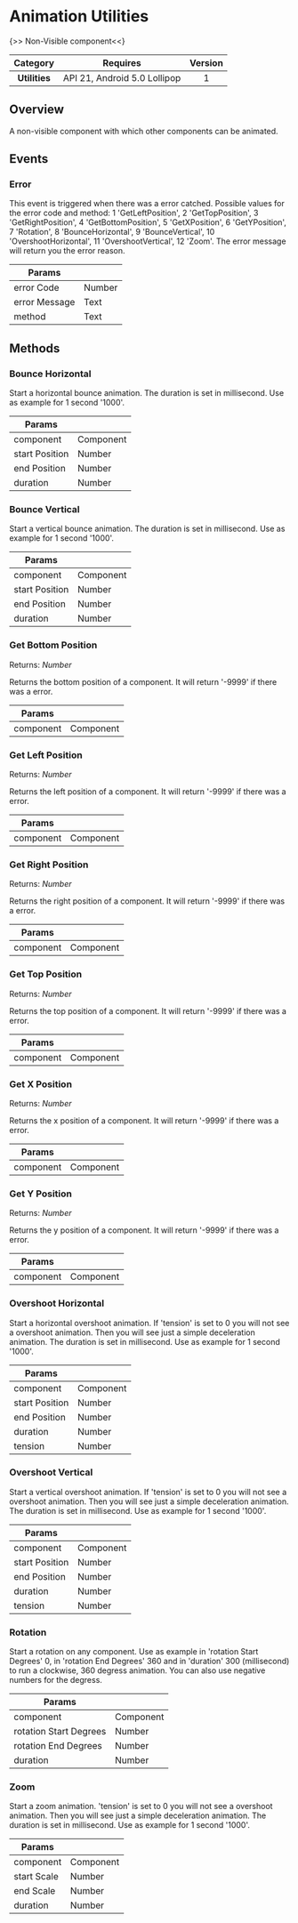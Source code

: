 # Animation Utilities

{>> Non-Visible component<<}

| Category | Requires | Version |
|:--------:|:-------:|:--------:|
|**Utilities**|<span class="chip chip-any">API 21, Android 5.0 Lollipop</span>|<span class="chip chip-number">1</span>|

## Overview

A non-visible component with which other components can be animated.

## Events

### Error

This event is triggered when there was a error catched. Possible values for the error code and method: 1 'GetLeftPosition', 2 'GetTopPosition', 3 'GetRightPosition', 4 'GetBottomPosition', 5 'GetXPosition', 6 'GetYPosition', 7 'Rotation', 8 'BounceHorizontal', 9 'BounceVertical', 10 'OvershootHorizontal', 11 'OvershootVertical', 12 'Zoom'. The error message will return you the error reason.

<div class="block" ai2-block="event" not-rendered="true" value="%7B%22componentName%22:%20%22Animation%20Utilities%22,%20%22name%22:%20%22Error%22,%20%22param%22:%20%5B%22error%20Code%22,%20%22error%20Message%22,%20%22method%22%5D%7D"></div>

| Params | []() |
|--------|------|
|error Code|<span class="chip chip-number">Number</span>|
|error Message|<span class="chip chip-text">Text</span>|
|method|<span class="chip chip-text">Text</span>|

## Methods

### Bounce Horizontal

Start a horizontal bounce animation. The duration is set in millisecond. Use as example for 1 second '1000'.

<div class="block" ai2-block="method" not-rendered="true" value="%7B%22componentName%22:%20%22Animation%20Utilities%22,%20%22name%22:%20%22Bounce%20Horizontal%22,%20%22output%22:%20false,%20%22param%22:%20%5B%22component%22,%20%22start%20Position%22,%20%22end%20Position%22,%20%22duration%22%5D%7D"></div>

| Params | []() |
|--------|------|
|component|<span class="chip chip-component">Component</span>|
|start Position|<span class="chip chip-number">Number</span>|
|end Position|<span class="chip chip-number">Number</span>|
|duration|<span class="chip chip-number">Number</span>|

### Bounce Vertical

Start a vertical bounce animation. The duration is set in millisecond. Use as example for 1 second '1000'.

<div class="block" ai2-block="method" not-rendered="true" value="%7B%22componentName%22:%20%22Animation%20Utilities%22,%20%22name%22:%20%22Bounce%20Vertical%22,%20%22output%22:%20false,%20%22param%22:%20%5B%22component%22,%20%22start%20Position%22,%20%22end%20Position%22,%20%22duration%22%5D%7D"></div>

| Params | []() |
|--------|------|
|component|<span class="chip chip-component">Component</span>|
|start Position|<span class="chip chip-number">Number</span>|
|end Position|<span class="chip chip-number">Number</span>|
|duration|<span class="chip chip-number">Number</span>|

### Get Bottom Position

<span class="chip chip-number">Returns: <i>Number</i></span>

Returns the bottom position of a component. It will return '-9999' if there was a error.

<div class="block" ai2-block="method" not-rendered="true" value="%7B%22componentName%22:%20%22Animation%20Utilities%22,%20%22name%22:%20%22Get%20Bottom%20Position%22,%20%22output%22:%20true,%20%22param%22:%20%5B%22component%22%5D%7D"></div>

| Params | []() |
|--------|------|
|component|<span class="chip chip-component">Component</span>|

### Get Left Position

<span class="chip chip-number">Returns: <i>Number</i></span>

Returns the left position of a component. It will return '-9999' if there was a error.

<div class="block" ai2-block="method" not-rendered="true" value="%7B%22componentName%22:%20%22Animation%20Utilities%22,%20%22name%22:%20%22Get%20Left%20Position%22,%20%22output%22:%20true,%20%22param%22:%20%5B%22component%22%5D%7D"></div>

| Params | []() |
|--------|------|
|component|<span class="chip chip-component">Component</span>|

### Get Right Position

<span class="chip chip-number">Returns: <i>Number</i></span>

Returns the right position of a component. It will return '-9999' if there was a error.

<div class="block" ai2-block="method" not-rendered="true" value="%7B%22componentName%22:%20%22Animation%20Utilities%22,%20%22name%22:%20%22Get%20Right%20Position%22,%20%22output%22:%20true,%20%22param%22:%20%5B%22component%22%5D%7D"></div>

| Params | []() |
|--------|------|
|component|<span class="chip chip-component">Component</span>|

### Get Top Position

<span class="chip chip-number">Returns: <i>Number</i></span>

Returns the top position of a component. It will return '-9999' if there was a error.

<div class="block" ai2-block="method" not-rendered="true" value="%7B%22componentName%22:%20%22Animation%20Utilities%22,%20%22name%22:%20%22Get%20Top%20Position%22,%20%22output%22:%20true,%20%22param%22:%20%5B%22component%22%5D%7D"></div>

| Params | []() |
|--------|------|
|component|<span class="chip chip-component">Component</span>|

### Get X Position

<span class="chip chip-number">Returns: <i>Number</i></span>

Returns the x position of a component. It will return '-9999' if there was a error.

<div class="block" ai2-block="method" not-rendered="true" value="%7B%22componentName%22:%20%22Animation%20Utilities%22,%20%22name%22:%20%22Get%20X%20Position%22,%20%22output%22:%20true,%20%22param%22:%20%5B%22component%22%5D%7D"></div>

| Params | []() |
|--------|------|
|component|<span class="chip chip-component">Component</span>|

### Get Y Position

<span class="chip chip-number">Returns: <i>Number</i></span>

Returns the y position of a component. It will return '-9999' if there was a error.

<div class="block" ai2-block="method" not-rendered="true" value="%7B%22componentName%22:%20%22Animation%20Utilities%22,%20%22name%22:%20%22Get%20Y%20Position%22,%20%22output%22:%20true,%20%22param%22:%20%5B%22component%22%5D%7D"></div>

| Params | []() |
|--------|------|
|component|<span class="chip chip-component">Component</span>|

### Overshoot Horizontal

Start a horizontal overshoot animation. If 'tension' is set to 0 you will not see a overshoot animation. Then you will see just a simple deceleration animation. The duration is set in millisecond. Use as example for 1 second '1000'.

<div class="block" ai2-block="method" not-rendered="true" value="%7B%22componentName%22:%20%22Animation%20Utilities%22,%20%22name%22:%20%22Overshoot%20Horizontal%22,%20%22output%22:%20false,%20%22param%22:%20%5B%22component%22,%20%22start%20Position%22,%20%22end%20Position%22,%20%22duration%22,%20%22tension%22%5D%7D"></div>

| Params | []() |
|--------|------|
|component|<span class="chip chip-component">Component</span>|
|start Position|<span class="chip chip-number">Number</span>|
|end Position|<span class="chip chip-number">Number</span>|
|duration|<span class="chip chip-number">Number</span>|
|tension|<span class="chip chip-number">Number</span>|

### Overshoot Vertical

Start a vertical overshoot animation. If 'tension' is set to 0 you will not see a overshoot animation. Then you will see just a simple deceleration animation. The duration is set in millisecond. Use as example for 1 second '1000'.

<div class="block" ai2-block="method" not-rendered="true" value="%7B%22componentName%22:%20%22Animation%20Utilities%22,%20%22name%22:%20%22Overshoot%20Vertical%22,%20%22output%22:%20false,%20%22param%22:%20%5B%22component%22,%20%22start%20Position%22,%20%22end%20Position%22,%20%22duration%22,%20%22tension%22%5D%7D"></div>

| Params | []() |
|--------|------|
|component|<span class="chip chip-component">Component</span>|
|start Position|<span class="chip chip-number">Number</span>|
|end Position|<span class="chip chip-number">Number</span>|
|duration|<span class="chip chip-number">Number</span>|
|tension|<span class="chip chip-number">Number</span>|

### Rotation

Start a rotation on any component. Use as example in 'rotation Start Degrees' 0, in 'rotation End Degrees' 360 and in 'duration' 300 (millisecond) to run a clockwise, 360 degress animation. You can also use negative numbers for the degress.

<div class="block" ai2-block="method" not-rendered="true" value="%7B%22componentName%22:%20%22Animation%20Utilities%22,%20%22name%22:%20%22Rotation%22,%20%22output%22:%20false,%20%22param%22:%20%5B%22component%22,%20%22rotation%20Start%20Degrees%22,%20%22rotation%20End%20Degrees%22,%20%22duration%22%5D%7D"></div>

| Params | []() |
|--------|------|
|component|<span class="chip chip-component">Component</span>|
|rotation Start Degrees|<span class="chip chip-number">Number</span>|
|rotation End Degrees|<span class="chip chip-number">Number</span>|
|duration|<span class="chip chip-number">Number</span>|

### Zoom

Start a zoom animation. 'tension' is set to 0 you will not see a overshoot animation. Then you will see just a simple deceleration animation. The duration is set in millisecond. Use as example for 1 second '1000'.

<div class="block" ai2-block="method" not-rendered="true" value="%7B%22componentName%22:%20%22Animation%20Utilities%22,%20%22name%22:%20%22Zoom%22,%20%22output%22:%20false,%20%22param%22:%20%5B%22component%22,%20%22start%20Scale%22,%20%22end%20Scale%22,%20%22duration%22%5D%7D"></div>

| Params | []() |
|--------|------|
|component|<span class="chip chip-component">Component</span>|
|start Scale|<span class="chip chip-number">Number</span>|
|end Scale|<span class="chip chip-number">Number</span>|
|duration|<span class="chip chip-number">Number</span>|
